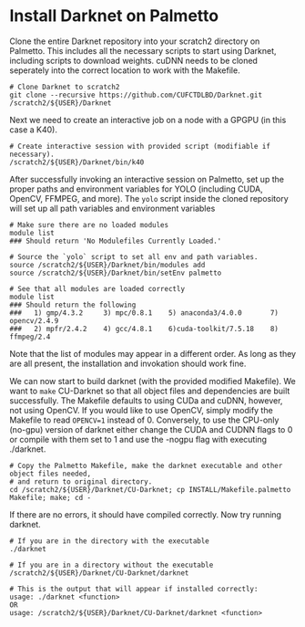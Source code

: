 # Install Darknet on Palmetto

Clone the entire Darknet repository into your scratch2 directory on Palmetto.  This includes all the necessary scripts to start using Darknet, including scripts to download weights.  cuDNN needs to be cloned seperately into the correct location to work with the Makefile.

	# Clone Darknet to scratch2
	git clone --recursive https://github.com/CUFCTDLBD/Darknet.git /scratch2/${USER}/Darknet

Next we need to create an interactive job on a node with a GPGPU (in this case a K40).

	# Create interactive session with provided script (modifiable if necessary).
	/scratch2/${USER}/Darknet/bin/k40

After successfully invoking an interactive session on Palmetto, set up the proper paths and environment variables for YOLO (including CUDA, OpenCV, FFMPEG, and more).  The `yolo` script inside the cloned repository will set up all path variables and environment variables
	
	# Make sure there are no loaded modules
	module list
	### Should return 'No Modulefiles Currently Loaded.'

	# Source the `yolo` script to set all env and path variables.
    source /scratch2/${USER}/Darknet/bin/modules add
	source /scratch2/${USER}/Darknet/bin/setEnv palmetto

	# See that all modules are loaded correctly
	module list
	### Should return the following
	###   1) gmp/4.3.2     3) mpc/0.8.1    5) anaconda3/4.0.0       7) opencv/2.4.9
	###   2) mpfr/2.4.2    4) gcc/4.8.1    6)cuda-toolkit/7.5.18    8) ffmpeg/2.4

Note that the list of modules may appear in a different order.  As long as they are all present, the installation and invokation should work fine.

We can now start to build darknet (with the provided modified Makefile).  We want to `make` CU-Darknet so that all object files and dependencies are built successfully.  The Makefile defaults to using CUDa and cuDNN, however, not using OpenCV.  If you would like to use OpenCV, simply modify the Makefile to read `OPENCV=1` instead of 0.  Conversely, to use the CPU-only (no-gpu) version of darknet either change the CUDA and CUDNN flags to 0 or compile with them set to 1 and use the -nogpu flag with executing ./darknet.
	
	# Copy the Palmetto Makefile, make the darknet executable and other object files needed,
	# and return to original directory.
	cd /scratch2/${USER}/Darknet/CU-Darknet; cp INSTALL/Makefile.palmetto Makefile; make; cd -

If there are no errors, it should have compiled correctly.  Now try running darknet.

	# If you are in the directory with the executable
	./darknet

	# If you are in a directory without the executable
	/scratch2/${USER}/Darknet/CU-Darknet/darknet

	# This is the output that will appear if installed correctly:
	usage: ./darknet <function>
	OR
	usage: /scratch2/${USER}/Darknet/CU-Darknet/darknet <function>